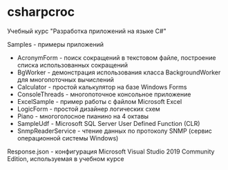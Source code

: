 # csharpcroc
Учебный курс "Разработка приложений на языке C#"

Samples - примеры приложений
* AcronymForm - поиск сокращений в текстовом файле, построение списка использованных сокращений
* BgWorker - демонстрация использования класса BackgroundWorker для многопоточных вычислений
* Calculator - простой калькулятор на базе Windows Forms
* ConsoleThreads - многопоточное консольное приложение
* ExcelSample - пример работы с файлом Microsoft Excel
* LogicForm - простой дизайнер логических схем
* Piano - многоголосное пианино на 4 октавы
* SampleUdf - Microsoft SQL Server User Defined Function (CLR)
* SnmpReaderService - чтение данных по протоколу SNMP (сервис операционной системы Windows)

Response.json - конфигурация Microsoft Visual Studio 2019 Community Edition, используемая в учебном курсе